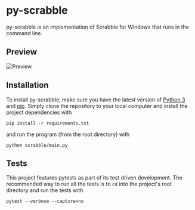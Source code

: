 # py-scrabble

py-scrabble is an implementation of Scrabble for Windows that runs in the command line. 

## Preview

![Preview](https://media.giphy.com/media/PvjLbMySMx1sjOVU4G/giphy.gif)

## Installation
To install py-scrabble, make sure you have the latest version of [Python 3](https://www.python.org/) and [pip](https://pypi.org/project/pip/). Simply clone the repository to your local computer and install the project dependencies with 
```
pip install -r requirements.txt
```
and run the program (from the root directory) with 
```
python scrabble/main.py
```

## Tests
This project features pytests as part of its test driven development. The recommended way to run all the tests is to `cd` into the project's root directory and run the tests with
```
pytest --verbose --capture=no
```
